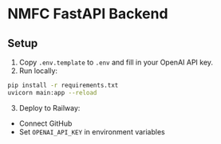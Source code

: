 # NMFC FastAPI Backend

## Setup

1. Copy `.env.template` to `.env` and fill in your OpenAI API key.
2. Run locally:
```bash
pip install -r requirements.txt
uvicorn main:app --reload
```

3. Deploy to Railway:
- Connect GitHub
- Set `OPENAI_API_KEY` in environment variables
